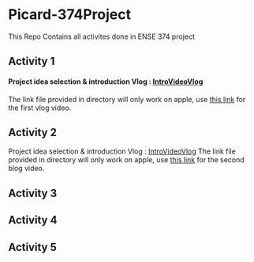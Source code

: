 # Picard-374Project
This Repo Contains all activites done in ENSE 374 project
## Activity 1
#### Project idea selection & introduction Vlog : [IntroVideoVlog](https://github.com/Picard-ENSE374/Picard-374Project/tree/main/IntroVideoVlog)
The link file provided in directory will only work on apple, use [this link](https://www.youtube.com/watch?v=Sw_80gDr_as&amp;ab_channel=Willyy) for the first vlog video. 
## Activity 2
Project idea selection & introduction Vlog : [IntroVideoVlog](https://github.com/Picard-ENSE374/Picard-374Project/tree/main/ProjectPrerequisitesPlanning)
The link file provided in directory will only work on apple, use [this link]() for the second blog video. 
## Activity 3

## Activity 4

## Activity 5
